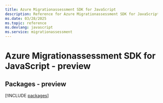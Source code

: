 ```yaml
---
title: Azure Migrationassessment SDK for JavaScript
description: Reference for Azure Migrationassessment SDK for JavaScript
ms.date: 03/28/2025
ms.topic: reference
ms.devlang: javascript
ms.service: migrationassessment
---
```

# Azure Migrationassessment SDK for JavaScript - preview
## Packages - preview
[!INCLUDE [packages](migrationassessment-index.md)]